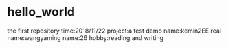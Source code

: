 # hello_world
the first repository
time:2018/11/22
project:a test demo
name:kemin2EE
real name:wangyaming
name:26
hobby:reading and writing

